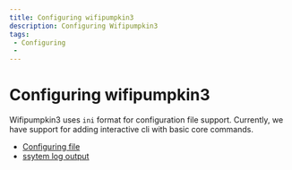 ```yaml
---
title: Configuring wifipumpkin3
description: Configuring Wifipumpkin3
tags:
 - Configuring
 - 
---
```


# Configuring wifipumpkin3

Wifipumpkin3 uses `ini` format for configuration file support. Currently, we have support
for adding interactive cli with basic core commands. 

 - [Configuring file](configuration-file)
 - [ssytem log output](log-file)
